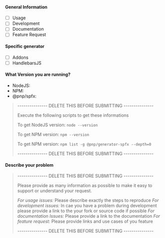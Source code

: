#### General Information
* [ ] Usage
* [ ] Development
* [ ] Documentation
* [ ] Feature Request

#### Specific generator
* [ ] Addons
* [ ] HandlebarsJS

#### What Version you are running?
* NodeJS: 
* NPM:
* @pnp/spfx: 

>--------------- DELETE THIS BEFORE SUBMITTING ---------------
>
> Execute the following scripts to get these informations
> 
> To get NodeJS version: 
>     ```node --version```
> 
> To get NPM version: 
>     ```npm --version```
>
> To get NPM version: 
>     ```npm list -g @pnp/generator-spfx --depth=0```
> 
> --------------- DELETE THIS BEFORE SUBMITTING ---------------

#### Describe your problem
>--------------- DELETE THIS BEFORE SUBMITTING ---------------
>
> Please provide as many information as possible to make it easy to support or understand your request.
>
> *For usage issues:* Please describe exactly the steps to reproduce
> *For development issues:* In cae you have a problem during development please provide a link to the your fork or source code if possible 
> *For documentation Issues:* Please provide a link to the documentation
> *For feature request:* Please provide links and use cases of you feature
>
>--------------- DELETE THIS BEFORE SUBMITTING ---------------



